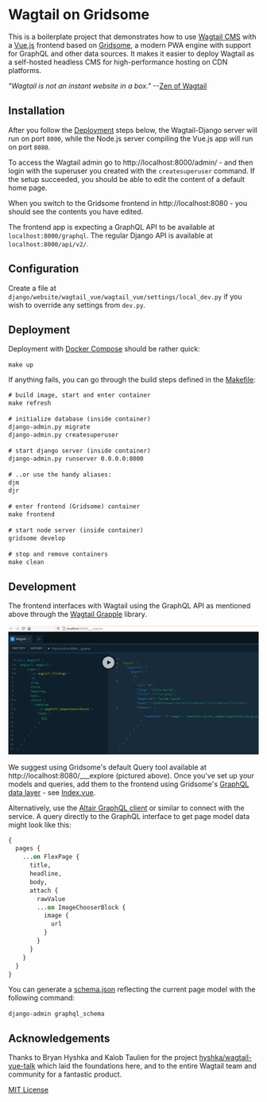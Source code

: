 # Wagtail on Gridsome

This is a boilerplate project that demonstrates how to use [Wagtail CMS](https://github.com/wagtail)
with a [Vue.js](https://vuejs.org/) frontend based on [Gridsome](https://gridsome.org/),
a modern PWA engine with support for GraphQL and other data sources. It makes it easier to deploy Wagtail as a self-hosted headless CMS for high-performance hosting on CDN platforms.

_"Wagtail is not an instant website in a box."_ --[Zen of Wagtail](https://github.com/wagtail/wagtail/blob/main/docs/getting_started/the_zen_of_wagtail.md)

## Installation

After you follow the [Deployment](#Deployment) steps below, the Wagtail-Django server will run on port `8000`, while the
Node.js server compiling the Vue.js app will run on port `8080`.

To access the Wagtail admin go to http://localhost:8000/admin/ - and then
login with the superuser you created with the `createsuperuser` command. If the setup
succeeded, you should be able to edit the content of a default home page.

When you switch to the Gridsome frontend in http://localhost:8080 - you should
see the contents you have edited.

The frontend app is expecting a GraphQL API to be available at `localhost:8000/graphql`.
The regular Django API is available at `localhost:8000/api/v2/`.

## Configuration

Create a file at `django/website/wagtail_vue/wagtail_vue/settings/local_dev.py` if you wish to override any settings from `dev.py`.

## Deployment

Deployment with [Docker Compose](https://docs.docker.com/compose/install/) should be rather quick:

`make up`

If anything fails, you can go through the build steps defined in the [Makefile](Makefile):

```
# build image, start and enter container
make refresh

# initialize database (inside container)
django-admin.py migrate
django-admin.py createsuperuser

# start django server (inside container)
django-admin.py runserver 0.0.0.0:8000

# ..or use the handy aliases:
djm
djr

# enter frontend (Gridsome) container
make frontend

# start node server (inside container)
gridsome develop

# stop and remove containers
make clean
```

## Development

The frontend interfaces with Wagtail using the GraphQL API as mentioned above through the [Wagtail Grapple](https://wagtail-grapple.readthedocs.io/en/latest/) library.

![](gridsome/screenshot_graphql.png)

We suggest using Gridsome's default Query tool available at http://localhost:8080/___explore (pictured above). Once you've set up your models and queries, add them to the frontend using Gridsome's [GraphQL data layer](https://gridsome.org/docs/data-layer/) - see [Index.vue](gridsome/src/pages/Index.vue).

Alternatively, use the [Altair GraphQL client](https://altair.sirmuel.design/#download) or similar to connect with the service. A query directly to the GraphQL interface to get page model data might look like this:

```graphql
{
  pages {
    ...on FlexPage {
      title,
      headline,
      body,
      attach {
        rawValue
        ...on ImageChooserBlock {
          image {
            url
          }
        }
      }
    }
  }
}
```

You can generate a [schema.json](schema.json) reflecting the current page model with the following command:

`django-admin graphql_schema`

## Acknowledgements

Thanks to Bryan Hyshka and Kalob Taulien for the project [hyshka/wagtail-vue-talk](https://github.com/hyshka/wagtail-vue-talk) which laid the foundations here, and to the entire Wagtail team and community for a fantastic product.

[MIT License](LICENSE)
